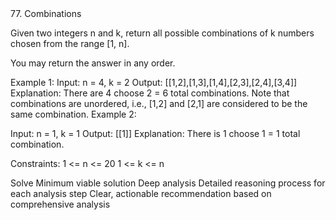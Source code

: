 <challenge>
77. Combinations

Given two integers n and k, return all possible combinations of k numbers chosen from the range [1, n].

You may return the answer in any order.

Example 1:
Input: n = 4, k = 2
Output: [[1,2],[1,3],[1,4],[2,3],[2,4],[3,4]]
Explanation: There are 4 choose 2 = 6 total combinations.
Note that combinations are unordered, i.e., [1,2] and [2,1] are considered to be the same combination.
Example 2:

Input: n = 1, k = 1
Output: [[1]]
Explanation: There is 1 choose 1 = 1 total combination.
 
Constraints:
1 <= n <= 20
1 <= k <= n
</challenge>

<task>
Solve
</task>

<focus>
Minimum viable solution
</focus>

<analysis>
Deep analysis
<thinking>
Detailed reasoning process for each analysis step
</thinking>
</analysis>

<recommendation>
Clear, actionable recommendation based on comprehensive analysis
</recommendation>